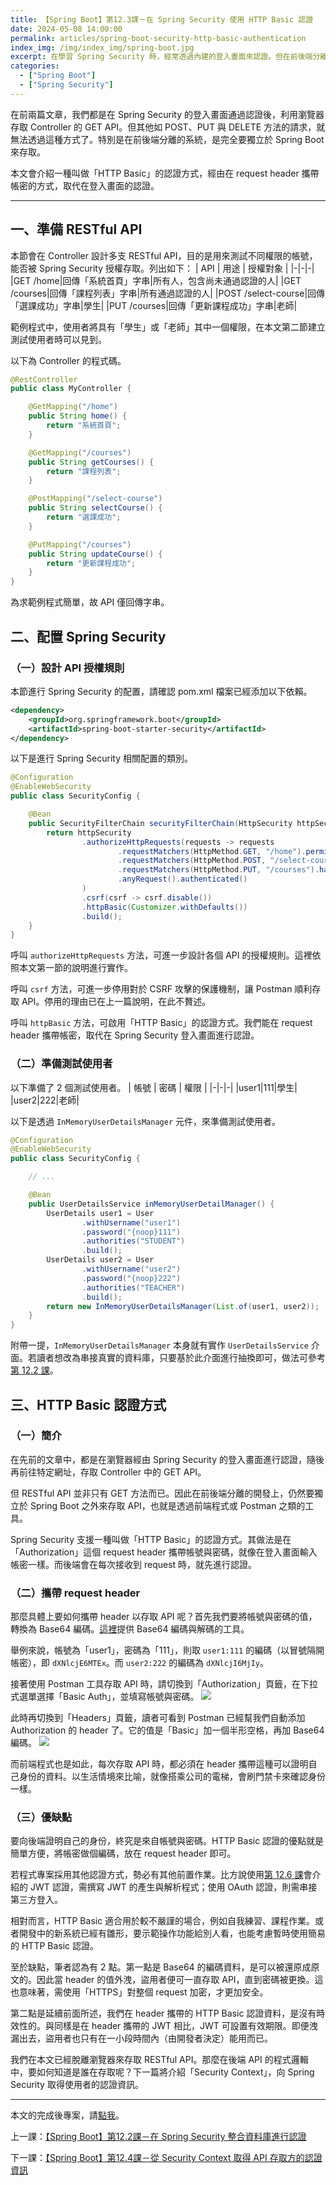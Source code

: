 ```yaml
---
title: 【Spring Boot】第12.3課－在 Spring Security 使用 HTTP Basic 認證
date: 2024-05-08 14:00:00
permalink: articles/spring-boot-security-http-basic-authentication
index_img: /img/index_img/spring-boot.jpg
excerpt: 在學習 Spring Security 時，經常透過內建的登入畫面來認證。但在前後端分離時，我們需獨立於 Spring Boot 之外來存取 API，也就是透過前端程式或 Postman。本文會介紹 HTTP Basic 認證，在 request header 攜帶帳密，以取代登入畫面。
categories:
  - ["Spring Boot"]
  - ["Spring Security"]
---
```


在前兩篇文章，我們都是在 Spring Security 的登入畫面通過認證後，利用瀏覽器存取 Controller 的 GET API。但其他如 POST、PUT 與 DELETE 方法的請求，就無法透過這種方式了。特別是在前後端分離的系統，是完全要獨立於 Spring Boot 來存取。

本文會介紹一種叫做「HTTP Basic」的認證方式，經由在 request header 攜帶帳密的方式，取代在登入畫面的認證。


-----


## 一、準備 RESTful API
本節會在 Controller 設計多支 RESTful API，目的是用來測試不同權限的帳號，能否被 Spring Security 授權存取。列出如下：
| API | 用途 | 授權對象 |
|-|-|-|
|GET /home|回傳「系統首頁」字串|所有人，包含尚未通過認證的人|
|GET /courses|回傳「課程列表」字串|所有通過認證的人|
|POST /select-course|回傳「選課成功」字串|學生|
|PUT /courses|回傳「更新課程成功」字串|老師|

範例程式中，使用者將具有「學生」或「老師」其中一個權限，在本文第二節建立測試使用者時可以見到。

以下為 Controller 的程式碼。
``` java
@RestController
public class MyController {

    @GetMapping("/home")
    public String home() {
        return "系統首頁";
    }

    @GetMapping("/courses")
    public String getCourses() {
        return "課程列表";
    }

    @PostMapping("/select-course")
    public String selectCourse() {
        return "選課成功";
    }

    @PutMapping("/courses")
    public String updateCourse() {
        return "更新課程成功";
    }
}
```

為求範例程式簡單，故 API 僅回傳字串。

## 二、配置 Spring Security
### （一）設計 API 授權規則
本節進行 Spring Security 的配置，請確認 pom.xml 檔案已經添加以下依賴。
``` xml
<dependency>
    <groupId>org.springframework.boot</groupId>
    <artifactId>spring-boot-starter-security</artifactId>
</dependency>
```

以下是進行 Spring Security 相關配置的類別。
``` java
@Configuration
@EnableWebSecurity
public class SecurityConfig {

    @Bean
    public SecurityFilterChain securityFilterChain(HttpSecurity httpSecurity) throws Exception {
        return httpSecurity
                .authorizeHttpRequests(requests -> requests
                        .requestMatchers(HttpMethod.GET, "/home").permitAll()
                        .requestMatchers(HttpMethod.POST, "/select-course").hasAuthority("STUDENT")
                        .requestMatchers(HttpMethod.PUT, "/courses").hasAuthority("TEACHER")
                        .anyRequest().authenticated()
                )
                .csrf(csrf -> csrf.disable())
                .httpBasic(Customizer.withDefaults())
                .build();
    }
}
```

呼叫 `authorizeHttpRequests` 方法，可進一步設計各個 API 的授權規則。這裡依照本文第一節的說明進行實作。

呼叫 `csrf` 方法，可進一步停用對於 CSRF 攻擊的保護機制，讓 Postman 順利存取 API。停用的理由已在上一篇說明，在此不贅述。

呼叫 `httpBasic` 方法，可啟用「HTTP Basic」的認證方式。我們能在 request header 攜帶帳密，取代在 Spring Security 登入畫面進行認證。

### （二）準備測試使用者
以下準備了 2 個測試使用者。
| 帳號 | 密碼 | 權限 |
|-|-|-|
|user1|111|學生|
|user2|222|老師|

以下是透過 `InMemoryUserDetailsManager` 元件，來準備測試使用者。
``` java
@Configuration
@EnableWebSecurity
public class SecurityConfig {

    // ...

    @Bean
    public UserDetailsService inMemoryUserDetailManager() {
        UserDetails user1 = User
                .withUsername("user1")
                .password("{noop}111")
                .authorities("STUDENT")
                .build();
        UserDetails user2 = User
                .withUsername("user2")
                .password("{noop}222")
                .authorities("TEACHER")
                .build();
        return new InMemoryUserDetailsManager(List.of(user1, user2));
    }
}
```

附帶一提，`InMemoryUserDetailsManager` 本身就有實作 `UserDetailsService` 介面。若讀者想改為串接真實的資料庫，只要基於此介面進行抽換即可，做法可參考<a href="/articles/spring-boot-security-authentication-integrating-with-mongodb-database/" target="_blank">第 12.2 課</a>。

## 三、HTTP Basic 認證方式
### （一）簡介
在先前的文章中，都是在瀏覽器經由 Spring Security 的登入畫面進行認證，隨後再前往特定網址，存取 Controller 中的 GET API。

但 RESTful API 並非只有 GET 方法而已。因此在前後端分離的開發上，仍然要獨立於 Spring Boot 之外來存取 API，也就是透過前端程式或 Postman 之類的工具。

Spring Security 支援一種叫做「HTTP Basic」的認證方式。其做法是在「Authorization」這個 request header 攜帶帳號與密碼，就像在登入畫面輸入帳密一樣。而後端會在每次接收到 request 時，就先進行認證。

### （二）攜帶 request header
那麼具體上要如何攜帶 header 以存取 API 呢？首先我們要將帳號與密碼的值，轉換為 Base64 編碼。[這裡](https://zh-tw.rakko.tools/tools/24/)提供 Base64 編碼與解碼的工具。

舉例來說，帳號為「user1」，密碼為「111」，則取 `user1:111` 的編碼（以冒號隔開帳密），即 `dXNlcjE6MTEx`。而 `user2:222` 的編碼為 `dXNlcjI6MjIy`。

接著使用 Postman 工具存取 API 時，請切換到「Authorization」頁籤，在下拉式選單選擇「Basic Auth」，並填寫帳號與密碼。
<img src="{{ permalink }}spring-security-postman-basic-auth-interface.png" />

此時再切換到「Headers」頁籤，讀者可看到 Postman 已經幫我們自動添加 Authorization 的 header 了。它的值是「Basic」加一個半形空格，再加 Base64 編碼。
<img src="{{ permalink }}spring-security-postman-basic-auth-header.png" />

而前端程式也是如此，每次存取 API 時，都必須在 header 攜帶這種可以證明自己身份的資料。以生活情境來比喻，就像搭乘公司的電梯，會刷門禁卡來確認身份一樣。

### （三）優缺點
要向後端證明自己的身份，終究是來自帳號與密碼。HTTP Basic 認證的優點就是簡單方便，將帳密做個編碼，放在 request header 即可。

若程式專案採用其他認證方式，勢必有其他前置作業。比方說使用<a href="/articles/spring-boot-security-implement-authentication-filter-with-jwt/" target="_blank">第 12.6 課</a>會介紹的 JWT 認證，需撰寫 JWT 的產生與解析程式；使用 OAuth 認證，則需串接第三方登入。

相對而言，HTTP Basic 適合用於較不嚴謹的場合，例如自我練習、課程作業。或者開發中的新系統已經有雛形，要示範操作功能給別人看，也能考慮暫時使用簡易的 HTTP Basic 認證。

至於缺點，筆者認為有 2 點。第一點是 Base64 的編碼資料，是可以被還原成原文的。因此當 header 的值外洩，盜用者便可一直存取 API，直到密碼被更換。這也意味著，需使用「HTTPS」對整個 request 加密，才更加安全。

第二點是延續前面所述，我們在 header 攜帶的 HTTP Basic 認證資料，是沒有時效性的。與同樣是在 header 攜帶的 JWT 相比，JWT 可設置有效期限。即便洩漏出去，盜用者也只有在一小段時間內（由開發者決定）能用而已。


我們在本文已經脫離瀏覽器來存取 RESTful API。那麼在後端 API 的程式邏輯中，要如何知道是誰在存取呢？下一篇將介紹「Security Context」，向 Spring Security 取得使用者的認證資訊。


-----


本文的完成後專案，請[點我](https://github.com/ntub46010/SpringBootTutorial/tree/Ch12.3-security-http-basic-authentication)。

上一課：<a href="/articles/spring-boot-security-authentication-integrating-with-mongodb-database/" target="_blank">【Spring Boot】第12.2課－在 Spring Security 整合資料庫進行認證</a>

下一課：<a href="/articles/spring-boot-security-context-authentication-info/" target="_blank">【Spring Boot】第12.4課－從 Security Context 取得 API 存取方的認證資訊</a>